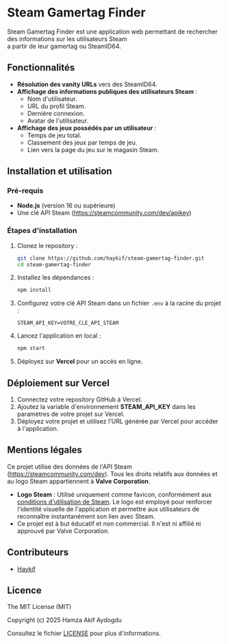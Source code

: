 # Steam Gamertag Finder

Steam Gamertag Finder est une application web permettant de rechercher des informations sur les utilisateurs Steam \
a partir de leur gamertag ou SteamID64.

## Fonctionnalités

- **Résolution des vanity URLs** vers des SteamID64.
- **Affichage des informations publiques des utilisateurs Steam** :
  - Nom d'utilisateur.
  - URL du profil Steam.
  - Dernière connexion.
  - Avatar de l'utilisateur.
- **Affichage des jeux possédés par un utilisateur** :
  - Temps de jeu total.
  - Classement des jeux par temps de jeu.
  - Lien vers la page du jeu sur le magasin Steam.

## Installation et utilisation

### Pré-requis

- **Node.js** (version 16 ou supérieure)
- Une clé API Steam (https://steamcommunity.com/dev/apikey)

### Étapes d'installation

1. Clonez le repository :

    ```bash
    git clone https://github.com/haykif/steam-gamertag-finder.git
    cd steam-gamertag-finder
    ```

2. Installez les dépendances :

    ```css
    npm install
    ```

3. Configurez votre clé API Steam dans un fichier `.env` à la racine du projet :

    ```env
    STEAM_API_KEY=VOTRE_CLE_API_STEAM
    ```

4. Lancez l'application en local :

    ```css
    npm start
    ```

5. Déployez sur **Vercel** pour un accès en ligne.

## Déploiement sur Vercel

1. Connectez votre repository GitHub à Vercel.
2. Ajoutez la variable d'environnement **STEAM_API_KEY** dans les paramètres de votre projet sur Vercel.
3. Déployez votre projet et utilisez l'URL générée par Vercel pour accéder à l'application.

## Mentions légales

Ce projet utilise des données de l'API Steam (https://steamcommunity.com/dev). Tous les droits relatifs aux données et au logo Steam appartiennent à **Valve Corporation**.

- **Logo Steam** : Utilisé uniquement comme favicon, conformément aux [conditions d'utilisation de Steam](https://store.steampowered.com/legal/). Le logo est employé pour renforcer l'identité visuelle de l'application et permettre aux utilisateurs de reconnaître instantanément son lien avec Steam.
- Ce projet est à but éducatif et non commercial. Il n'est ni affilié ni approuvé par Valve Corporation.

## Contributeurs

- [Haykif](https://github.com/haykif)

## Licence

The MIT License (MIT)

Copyright (c) 2025 Hamza Akif Aydogdu

Consultez le fichier [LICENSE](./LICENSE.md) pour plus d'informations.
